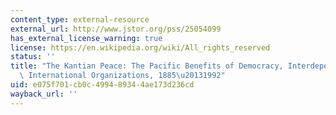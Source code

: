 ```yaml
---
content_type: external-resource
external_url: http://www.jstor.org/pss/25054099
has_external_license_warning: true
license: https://en.wikipedia.org/wiki/All_rights_reserved
status: ''
title: "The Kantian Peace: The Pacific Benefits of Democracy, Interdependence, and\
  \ International Organizations, 1885\u20131992"
uid: e075f701-cb0c-4994-8934-4ae173d236cd
wayback_url: ''
---
```

